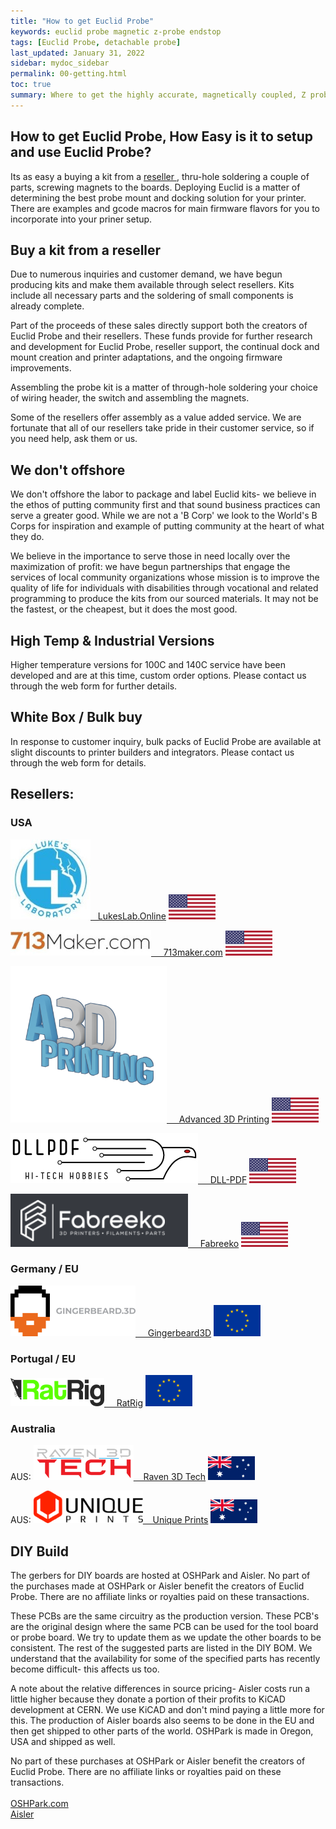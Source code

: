 ```yaml
---
title: "How to get Euclid Probe"
keywords: euclid probe magnetic z-probe endstop
tags: [Euclid Probe, detachable probe]
last_updated: January 31, 2022
sidebar: mydoc_sidebar
permalink: 00-getting.html
toc: true
summary: Where to get the highly accurate, magnetically coupled, Z probe
---
```


## How to get Euclid Probe, How Easy is it to setup and use Euclid Probe? 
Its as easy a buying a kit from a <a href="/00-getting.html#resellers"> reseller </a>,  thru-hole soldering a couple of parts, screwing magnets to the boards. 
Deploying Euclid is a matter of determining the best probe mount and docking solution for your printer. 
There are examples and gcode macros for main firmware flavors for you to incorporate into your priner setup. 

## Buy a kit from a reseller 
Due to numerous inquiries and customer demand, we have begun producing kits and make them available through select resellers. Kits include all necessary parts and the soldering of small components is already complete. 

Part of the proceeds of these sales directly support both the creators of Euclid Probe and their resellers. These funds provide for further research and development for Euclid Probe, reseller support, the continual dock and mount creation and printer adaptations, and the ongoing firmware improvements. 

Assembling the probe kit is a matter of through-hole soldering your choice of wiring header, the switch and assembling the magnets.  

Some of the resellers offer assembly as a value added service. We are fortunate that all of our resellers take pride in their customer service, so if you need help, ask them or us. 

## We don't offshore 
We don't offshore the labor to package and label Euclid kits- we believe in the ethos of putting community first and that sound business practices can serve a greater good.  While we are not a 'B Corp' we look to the World's B Corps for inspiration and example of putting community at the heart of what they do.  

We believe in the importance to serve those in need locally over the maximization of profit: we have begun partnerships that engage the services of local community organizations whose mission is to improve the quality of life for individuals with disabilities through vocational and related programming to produce the kits from our sourced materials.  It may not be the fastest, or the cheapest, but it does the most good. 

## High Temp & Industrial Versions
Higher temperature versions for 100C and 140C service have been developed and are at this time, custom order options. Please contact us through the web form for further details.

## White Box / Bulk buy
In response to customer inquiry, bulk packs of Euclid Probe are available at slight discounts to printer builders and integrators. Please contact us through the web form for details.  

## Resellers:
### USA
<a href="https://lukeslabonline.com/products/euclid-probe-kit" target="blank"><img src="images\LLLogo.jpg">  &nbsp; LukesLab.Online</a>  <img src="images\country\150USA.png">  

<a href="https://713maker.com/en/euclid" target="blank"><img src="images\713makercom.jpg">  &nbsp; &nbsp; 713maker.com</a>  <img src="images\country\150USA.png">  

<a href="https://www.advanced3dprinting.com/shop/" target="blank"><img src="images\A3dp.png" style="width:250px">  &nbsp; &nbsp; Advanced 3D Printing</a>  <img src="images\country\150USA.png">  


<a href="https://dllpdf.com/" target="blank"><img src="images\dllpdf.jpg">  &nbsp; &nbsp; DLL-PDF</a>  <img src="images\country\150USA.png">  

<a href="https://www.fabreeko.com/products/euclid-probe-kit-24v" target="blank"><img src="images\fabreeko.png">  &nbsp; &nbsp; Fabreeko</a>  <img src="images\country\150USA.png">  


### Germany / EU
<a href="https://gingerbeard3d.de/produkt/euclid-probe/" target="blank"><img src="images\gingerbeard2.png">  &nbsp;  &nbsp; Gingerbeard3D</a>  <img src="images\country\150EU.png">  

### Portugal / EU
<a href="https://www.ratrig.com/" target="blank"><img src="images\ratriglogo.png">  &nbsp;  &nbsp; RatRig</a>  <img src="images\country\150EU.png">  


### Australia
AUS: <a href="https://www.raven3dtech.com.au/" target="blank"><img src="images\ravenlogo.webp"> &nbsp;  &nbsp;Raven 3D Tech</a>  <img src="images\country\150AUS.png">  

AUS: <a href="https://uniqueprints.shop/shop/electronics-electrical/euclid-microswitch-probe/" target="blank"><img src="images\Unique_Prints.png"> &nbsp;  &nbsp;Unique Prints</a>  <img src="images\country\150AUS.png">  



## DIY Build  
The gerbers for DIY boards are hosted at OSHPark and Aisler. No part of the purchases made at OSHPark or Aisler benefit the creators of Euclid Probe. There are no affiliate links or royalties paid on these transactions.  

These PCBs are the same circuitry as the production version. These PCB's are the original design where the same PCB can be used for the tool board or probe board.  We try to update them as we update the other boards to be consistent. The rest of the suggested parts are listed in the DIY BOM. We understand that the availability for some of the specified parts has recently become difficult- this affects us too. 

A note about the relative differences in source pricing- Aisler costs run a little higher because they donate a portion of their profits to KiCAD development at CERN. We use KiCAD and don't mind paying a little more for this. The production of Aisler boards also seems to be done in the EU and then get shipped to other parts of the world. OSHPark is made in Oregon, USA and shipped as well.  

No part of these purchases at OSHPark or Aisler benefit the creators of Euclid Probe. There are no affiliate links or royalties paid on these transactions.  
<br>
<a href='https://oshpark.com/shared_projects/3qYUvroW'> OSHPark.com </a>
<br>
<a href='https://aisler.net/p/CXINPTYI'> Aisler </a>
